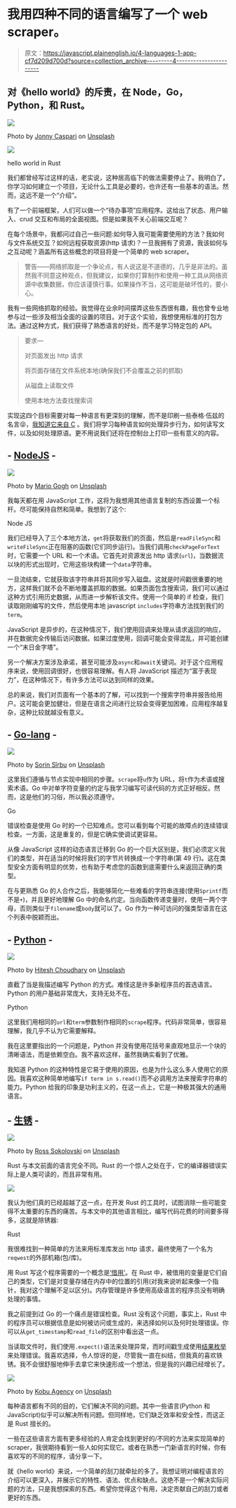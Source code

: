 # 我用四种不同的语言编写了一个 web scraper。

> 原文：<https://javascript.plainenglish.io/4-languages-1-app-cf7d209d700d?source=collection_archive---------4----------------------->

## 对《hello world》的斥责，在 Node，Go，Python，和 Rust。

![](img/46dab5c21bbd543769d2ba2636f5a694.png)

Photo by [Jonny Caspari](https://unsplash.com/@jonnysplsh?utm_source=medium&utm_medium=referral) on [Unsplash](https://unsplash.com?utm_source=medium&utm_medium=referral)

![](img/6d673ba0481db8801adc8559cbaf27ae.png)

hello world in Rust

我们都曾经写过这样的话，老实说，这种居高临下的做法需要停止了。我明白了，你学习如何建立一个项目，无论什么工具是必要的，也许还有一些基本的语法。然而，这远不是一个“介绍”。

有了一个前端框架，人们可以做一个“待办事项”应用程序。这给出了状态、用户输入、crud 交互和布局的全面视图。但是如果我不关心前端交互呢？

在每个场景中，我都问过自己一些问题:如何导入我可能需要使用的方法？我如何与文件系统交互？如何远程获取资源(http 请求)？一旦我拥有了资源，我该如何与之互动呢？涵盖所有这些概念的项目将是一个简单的 web scraper。

> 警告——网络抓取是一个争论点，有人说这是不道德的，几乎是非法的。虽然我不同意这种观点，但我建议，如果你打算制作和使用一种工具从网络资源中收集数据，你应该谨慎行事。如果操作不当，这可能是破坏性的，要小心。

我有一些网络抓取的经验。我觉得在业余时间摆弄这些东西很有趣，我也曾专业地参与过一些涉及相当全面的设置的项目。对于这个实验，我想使用标准的打包方法。通过这种方式，我们获得了熟悉语言的好处，而不是学习特定包的 API。

> 要求—
> 
> 对页面发出 http 请求
> 
> 将页面存储在文件系统本地(确保我们不会覆盖之前的抓取)
> 
> 从磁盘上读取文件
> 
> 使用本地方法查找搜索词

实现这四个目标需要对每一种语言有更深刻的理解，而不是印刷一些泰格·伍兹的名言😝，[我知道它来自 C](https://en.wikipedia.org/wiki/%22Hello,_World!%22_program) 。我们将学习每种语言如何处理异步行为，如何读写文件，以及如何处理原语。更不用说我们还将在控制台上打印一些有意义的内容。

## - [NodeJS](https://nodejs.org) -

![](img/a54be77591c091a9f41a1e6b04f8fc3e.png)

Photo by [Mario Gogh](https://unsplash.com/@mariogogh?utm_source=medium&utm_medium=referral) on [Unsplash](https://unsplash.com?utm_source=medium&utm_medium=referral)

我每天都在用 JavaScript 工作，这将为我想用其他语言复制的东西设置一个标杆。尽可能保持自然和简单。我想到了这个:

Node JS

我们已经导入了三个本地方法，`get`将获取我们的页面，然后是`readFileSync`和`writeFileSync`正在阻塞的函数(它们同步运行)。当我们调用`checkPageForText`时，它需要一个 URL 和一个术语。它首先对资源发出 http 请求(`url`)，当数据流以块的形式出现时，它用这些块构建一个`data`字符串。

一旦流结束，它就获取该字符串并将其同步写入磁盘。这就是时间戳很重要的地方，这样我们就不会不断地覆盖抓取的数据。如果页面包含搜索词，我们可以通过这种方式引用历史数据，从而进一步解析该文件。使用一个简单的 if 检查，我们读取刚刚编写的文件，然后使用本地 javascript `includes`字符串方法找到我们的`term`。

JavaScript 是异步的，在这种情况下，我们使用回调来处理从请求返回的响应，并在数据完全传输后访问数据。如果过度使用，回调可能会变得混乱，并可能创建一个“末日金字塔”。

另一个解决方案涉及承诺，甚至可能涉及`async`和`await`关键词。对于这个应用程序来说，使用回调很好，也很容易理解。有人将 JavaScript 描述为“富于表现力”，在这种情况下，有许多方法可以达到同样的效果。

总的来说，我们对页面有一个基本的了解，可以找到一个搜索字符串并报告给用户。这可能会更加健壮，但是在语言之间进行比较会变得更加困难，应用程序越复杂，这种比较就越没有意义。

## - [Go-lang](https://golang.org/) -

![](img/2b55124bccdeec84eaf1ee3c96327207.png)

Photo by [Sorin Sîrbu](https://unsplash.com/@sirbusorin?utm_source=medium&utm_medium=referral) on [Unsplash](https://unsplash.com?utm_source=medium&utm_medium=referral)

这里我们遵循与节点实现中相同的步骤。`scrape`将`u`作为 URL，将`t`作为术语或搜索术语。Go 中对单字符变量的约定与我学习编写可读代码的方式正好相反。然而，这是他们的习俗，所以我必须遵守。

Go

错误检查是使用 Go 时的一个已知难点。您可以看到每个可能的故障点的连续错误检查。一方面，这是重复的，但是它确实使调试更容易。

从像 JavaScript 这样的动态语言迁移到 Go 的一个巨大区别是，我们必须定义我们的类型，并在适当的时候将我们的字节片转换成一个字符串(第 49 行)。这在类型安全方面有明显的优势，也有助于考虑您的函数到底需要什么来返回正确的类型。

在与更熟悉 Go 的人合作之后，我能够简化一些难看的字符串连接(使用`Sprintf`而不是`+`)，并且更好地理解 Go 中的命名约定。当向函数传递变量时，使用一两个字母，否则类似于`filename`或`body`就可以了。Go 作为一种可访问的强类型语言在这个列表中脱颖而出。

## - [Python](https://www.python.org/) -

![](img/39d1e50d4b48a1a467d62de38e15fa96.png)

Photo by [Hitesh Choudhary](https://unsplash.com/@hiteshchoudhary?utm_source=medium&utm_medium=referral) on [Unsplash](https://unsplash.com?utm_source=medium&utm_medium=referral)

直截了当是我描述编写 Python 的方式。难怪这是许多新程序员的首选语言。Python 的用户基础非常庞大，支持无处不在。

Python

这里我们用相同的`url`和`term`参数制作相同的`scrape`程序。代码非常简单，很容易理解，我几乎不认为它需要解释。

我在这里要指出的一个问题是，Python 并没有使用花括号来直观地显示一个块的清晰语法，而是依赖空白。我不喜欢这样，虽然我确实看到了优雅。

我知道 Python 的这种特性是它易于使用的原因，也是为什么这么多人使用它的原因。我喜欢这种简单地编写`if term in s.read()`而不必调用方法来搜索字符串的能力。Python 给我的印象是功利主义的，在这一点上，它是一种极其强大的通用语言。

## - [生锈](https://www.rust-lang.org) -

![](img/bf07b6ae363456dd1dc81905b68f4f0d.png)

Photo by [Ross Sokolovski](https://unsplash.com/@ross_sokolovski?utm_source=medium&utm_medium=referral) on [Unsplash](https://unsplash.com?utm_source=medium&utm_medium=referral)

Rust 与本文前面的语言完全不同。Rust 的一个惊人之处在于，它的编译器错误实际上是人类可读的，而且非常有用。

![](img/d00f91d8f9e09b437a828c9c3557c702.png)

我认为他们真的已经超越了这一点，在开发 Rust 的工具时，试图消除一些可能变得不太重要的东西的痛苦。与本文中的其他语言相比，编写代码花费的时间要多得多，这就是除锈器:

Rust

我很难找到一种简单的方法来用标准库发出 http 请求，最终使用了一个名为`reqwest`的外部机箱(包/库)。

用 Rust 写这个程序需要的一个概念是[‘借用’](https://doc.rust-lang.org/book/second-edition/ch04-02-references-and-borrowing.html)。在 Rust 中，被借用的变量是它们自己的类型，它们是对变量存储在内存中的位置的引用(对我来说听起来像一个指针，我对这个理解不足以区分)。内存管理是许多使用高级语言的程序员没有明确处理的事情。

我之前提到过 Go 的一个痛点是错误检查。Rust 没有这个问题，事实上，Rust 中的程序员可以根据信息是如何被访问或生成的，来选择如何以及何时处理错误。你可以从`get_timestamp`和`read_file`的区别中看出这一点。

当读取文件时，我们使用`.expect()`语法来处理异常，而时间戳生成使用[结果枚举](https://doc.rust-lang.org/book/2018-edition/ch09-02-recoverable-errors-with-result.html)来处理错误。我喜欢选择，令人惊讶的是，尽管我一直在纠结，但我真的喜欢铁锈。我不会很舒服地伸手去拿它来快速形成一个想法，但是我的兴趣已经增长了。

![](img/52604bb38610fb5be584f5d03430b2a3.png)

Photo by [Kobu Agency](https://unsplash.com/@kobuagency?utm_source=medium&utm_medium=referral) on [Unsplash](https://unsplash.com?utm_source=medium&utm_medium=referral)

每种语言都有不同的目的，它们解决不同的问题。其中一些语言(Python 和 JavaScript)似乎可以解决所有问题。但同样地，它们缺乏效率和安全性，而这正是 Rust 擅长的。

一些在这些语言方面有更多经验的人肯定会找到更好的/不同的方法来实现简单的 scraper，我很期待看到一些人如何实现它。或者在熟悉一门新语言的时候，你有喜欢写的不同的程序，请分享一下。

就《hello world》来说，一个简单的刮刀就牵扯的多了。我想证明对编程语言的介绍可以更深入，并展示它的特性、语法、优点和缺点。这绝不是一个解决实际问题的方法，只是我想探索的东西。希望你觉得这个有用，决定贡献自己的刮刀或者更好的东西。